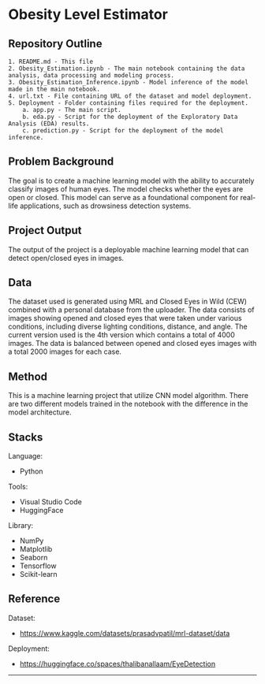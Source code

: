 # Obesity Level Estimator

## Repository Outline
```
1. README.md - This file
2. Obesity_Estimation.ipynb - The main notebook containing the data analysis, data processing and modeling process.
3. Obesity_Estimation_Inference.ipynb - Model inference of the model made in the main notebook.
4. url.txt - File containing URL of the dataset and model deployment.
5. Deployment - Folder containing files required for the deployment.
    a. app.py - The main script.
    b. eda.py - Script for the deployment of the Exploratory Data Analysis (EDA) results.
    c. prediction.py - Script for the deployment of the model inference.
```

## Problem Background
The goal is to create a machine learning model with the ability to accurately classify images of human eyes. The model checks whether the eyes are open or closed. This model can serve as a foundational component for real-life applications, such as drowsiness detection systems.

## Project Output
The output of the project is a deployable machine learning model that can detect open/closed eyes in images.

## Data
The dataset used is generated using MRL and Closed Eyes in Wild (CEW) combined with a personal database from the uploader. The data consists of images showing opened and closed eyes that were taken under various conditions, including diverse lighting conditions, distance, and angle. The current version used is the 4th version which contains a total of 4000 images. The data is balanced between opened and closed eyes images with a total 2000 images for each case.

## Method
This is a machine learning project that utilize CNN model algorithm. There are two different models trained in the notebook with the difference in the model architecture.


## Stacks
Language:
- Python

Tools:
- Visual Studio Code
- HuggingFace

Library:
- NumPy
- Matplotlib
- Seaborn
- Tensorflow
- Scikit-learn

## Reference
Dataset:
- https://www.kaggle.com/datasets/prasadvpatil/mrl-dataset/data

Deployment:
- https://huggingface.co/spaces/thalibanallaam/EyeDetection
---
